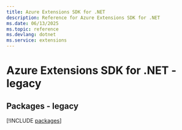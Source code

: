 ```yaml
---
title: Azure Extensions SDK for .NET
description: Reference for Azure Extensions SDK for .NET
ms.date: 06/13/2025
ms.topic: reference
ms.devlang: dotnet
ms.service: extensions
---
```

# Azure Extensions SDK for .NET - legacy
## Packages - legacy
[!INCLUDE [packages](extensions-index.md)]